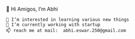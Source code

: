 👋 Hi Amigos, I’m Abhi

 	👀 I’m interested in learning various new things
 	🌱 I’m currently working with startup
 	📫 reach me at mail:  abhi.eswar.250@gmail.com


